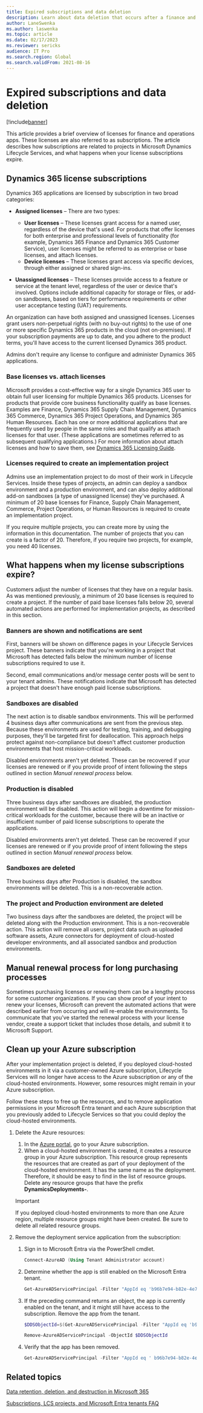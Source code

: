```yaml
---
title: Expired subscriptions and data deletion
description: Learn about data deletion that occurs after a finance and operations apps subscription expires, including cleaning up environments deployed to Azure subscriptions.
author: LaneSwenka
ms.author: laswenka
ms.topic: article
ms.date: 02/17/2023
ms.reviewer: sericks
audience: IT Pro
ms.search.region: Global
ms.search.validFrom: 2021-08-16
---
```


# Expired subscriptions and data deletion

[!include[banner](../includes/banner.md)]

This article provides a brief overview of licenses for finance and operations apps. These licenses are also referred to as subscriptions. The article describes how subscriptions are related to projects in Microsoft Dynamics Lifecycle Services, and what happens when your license subscriptions expire.

## Dynamics 365 license subscriptions

Dynamics 365 applications are licensed by subscription in two broad categories:

- **Assigned licenses** – There are two types:

    - **User licenses** – These licenses grant access for a named user, regardless of the device that's used. For products that offer licenses for both enterprise and professional levels of functionality (for example, Dynamics 365 Finance and Dynamics 365 Customer Service), user licenses might be referred to as enterprise or base licenses, and attach licenses.
    - **Device licenses** – These licenses grant access via specific devices, through either assigned or shared sign-ins.

- **Unassigned licenses** – These licenses provide access to a feature or service at the tenant level, regardless of the user or device that's involved. Options include additional capacity for storage or files, or add-on sandboxes, based on tiers for performance requirements or other user acceptance testing (UAT) requirements.

An organization can have both assigned and unassigned licenses. Licenses grant users non-perpetual rights (with no buy-out rights) to the use of one or more specific Dynamics 365 products in the cloud (not on-premises). If your subscription payments are up to date, and you adhere to the product terms, you'll have access to the current licensed Dynamics 365 product.

Admins don't require any license to configure and administer Dynamics 365 applications.

### Base licenses vs. attach licenses

Microsoft provides a cost-effective way for a single Dynamics 365 user to obtain full user licensing for multiple Dynamics 365 products. Licenses for products that provide core business functionality qualify as base licenses. Examples are Finance, Dynamics 365 Supply Chain Management, Dynamics 365 Commerce, Dynamics 365 Project Operations, and Dynamics 365 Human Resources. Each has one or more additional applications that are frequently used by people in the same roles and that qualify as attach licenses for that user. (These applications are sometimes referred to as subsequent qualifying applications.) For more information about attach licenses and how to save them, see [Dynamics 365 Licensing Guide](https://aka.ms/dynamicslicensingguide).

### Licenses required to create an implementation project

Admins use an implementation project to do most of their work in Lifecycle Services. Inside these types of projects, an admin can deploy a sandbox environment and a production environment, and can also deploy additional add-on sandboxes (a type of unassigned license) they've purchased. A minimum of 20 base licenses for Finance, Supply Chain Management, Commerce, Project Operations, or Human Resources is required to create an implementation project.

If you require multiple projects, you can create more by using the information in this documentation. The number of projects that you can create is a factor of 20. Therefore, if you require two projects, for example, you need 40 licenses.

## What happens when my license subscriptions expire?

Customers adjust the number of licenses that they have on a regular basis. As was mentioned previously, a minimum of 20 base licenses is required to create a project. If the number of paid base licenses falls below 20, several automated actions are performed for implementation projects, as described in this section.  

### Banners are shown and notifications are sent

First, banners will be shown on difference pages in your Lifecycle Services project. These banners indicate that you're working in a project that Microsoft has detected falls below the minimum number of license subscriptions required to use it.

Second, email communications and/or message center posts will be sent to your tenant admins. These notifications indicate that Microsoft has detected a project that doesn't have enough paid license subscriptions.

### Sandboxes are disabled

The next action is to disable sandbox environments.  This will be performed 4 business days after communications are sent from the previous step. Because these environments are used for testing, training, and debugging purposes, they'll be targeted first for deallocation. This approach helps protect against non-compliance but doesn't affect customer production environments that host mission-critical workloads.

Disabled environments aren't yet deleted.  These can be recovered if your licenses are renewed or if you provide proof of intent following the steps outlined in section *Manual renewal process* below.

### Production is disabled

Three business days after sandboxes are disabled, the production environment will be disabled. This action will begin a downtime for mission-critical workloads for the customer, because there will be an inactive or insufficient number of paid license subscriptions to operate the applications.

Disabled environments aren't yet deleted.  These can be recovered if your licenses are renewed or if you provide proof of intent following the steps outlined in section *Manual renewal process* below.

### Sandboxes are deleted

Three business days after Production is disabled, the sandbox environments will be deleted.  This is a non-recoverable action.  

### The project and Production environment are deleted

Two business days after the sandboxes are deleted, the project will be deleted along with the Production environment. This is a non-recoverable action.  This action will remove all users, project data such as uploaded software assets, Azure connectors for deployment of cloud-hosted developer environments, and all associated sandbox and production environments.

## Manual renewal process for long purchasing processes

Sometimes purchasing licenses or renewing them can be a lengthy process for some customer organizations.  If you can show proof of your intent to renew your licenses, Microsoft can prevent the automated actions that were described earlier from occurring and will re-enable the environments. To communicate that you've started the renewal process with your license vendor, create a support ticket that includes those details, and submit it to Microsoft Support.

## Clean up your Azure subscription

After your implementation project is deleted, if you deployed cloud-hosted environments in it via a customer-owned Azure subscription, Lifecycle Services will no longer have access to the Azure subscription or any of the cloud-hosted environments. However, some resources might remain in your Azure subscription.

Follow these steps to free up the resources, and to remove application permissions in your Microsoft Entra tenant and each Azure subscription that you previously added to Lifecycle Services so that you could deploy the cloud-hosted environments.

1. Delete the Azure resources:

    1. In the [Azure portal](https://portal.azure.com), go to your Azure subscription.
    1. When a cloud-hosted environment is created, it creates a resource group in your Azure subscription. This resource group represents the resources that are created as part of your deployment of the cloud-hosted environment. It has the same name as the deployment. Therefore, it should be easy to find in the list of resource groups. Delete any resource groups that have the prefix **DynamicsDeployments-**.

    > [!IMPORTANT]
    > If you deployed cloud-hosted environments to more than one Azure region, multiple resource groups might have been created. Be sure to delete all related resource groups.

1. Remove the deployment service application from the subscription:

    1. Sign in to Microsoft Entra via the PowerShell cmdlet.

        ```powershell
        Connect-AzureAD (Using Tenant Administrator account)
        ```

    1. Determine whether the app is still enabled on the Microsoft Entra tenant.

        ```powershell
        Get-AzureADServicePrincipal -Filter "AppId eq 'b96b7e94-b82e-4e71-99a0-cf7fb188acea'"
        ```

    1. If the preceding command returns an object, the app is currently enabled on the tenant, and it might still have access to the subscription. Remove the app from the tenant.

        ```powershell
        $DDSObjectId=$(Get-AzureADServicePrincipal -Filter "AppId eq 'b96b7e94-b82e-4e71-99a0-cf7fb188acea'").ObjectId
        ```

        ```powershell
        Remove-AzureADServicePrincipal -ObjectId $DDSObjectId
        ```

    1. Verify that the app has been removed.

        ```powershell
        Get-AzureADServicePrincipal -Filter "AppId eq ' b96b7e94-b82e-4e71-99a0-cf7fb188acea'"
        ```

## Related topics

[Data retention, deletion, and destruction in Microsoft 365](/compliance/assurance/assurance-data-retention-deletion-and-destruction-overview)

[Subscriptions, LCS projects, and Microsoft Entra tenants FAQ](../../fin-ops/get-started/subscription-overview.md)